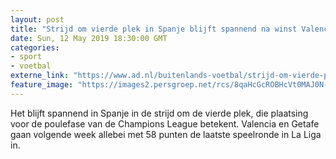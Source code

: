 ```yaml
---
layout: post
title: "Strijd om vierde plek in Spanje blijft spannend na winst Valencia en verlies Getafe"
date: Sun, 12 May 2019 18:30:00 GMT
categories: 
- sport 
- voetbal 
externe_link: "https://www.ad.nl/buitenlands-voetbal/strijd-om-vierde-plek-in-spanje-blijft-spannend-na-winst-valencia-en-verlies-getafe~aa91de0b/"
feature_image: "https://images2.persgroep.net/rcs/8qaHcGcROBHcVt0MAJ0N-sVgDac/diocontent/148134929/_fitwidth/400/?appId=21791a8992982cd8da851550a453bd7f&quality=0.7"
---
```


Het blijft spannend in Spanje in de strijd om de vierde plek, die plaatsing voor de poulefase van de Champions League betekent. Valencia en Getafe gaan volgende week allebei met 58 punten de laatste speelronde in La Liga in.
